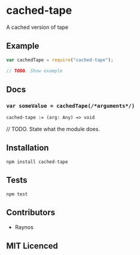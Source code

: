 # cached-tape

<!--
    [![build status][build-png]][build]
    [![Coverage Status][cover-png]][cover]
    [![Davis Dependency status][dep-png]][dep]
-->

<!-- [![NPM][npm-png]][npm] -->

<!-- [![browser support][test-png]][test] -->

A cached version of tape

## Example

```js
var cachedTape = require("cached-tape");

// TODO. Show example
```

## Docs

### `var someValue = cachedTape(/*arguments*/)`

<!--
  This is a jsig notation of your interface.
  https://github.com/Raynos/jsig
-->
```ocaml
cached-tape := (arg: Any) => void
```

// TODO. State what the module does.

## Installation

`npm install cached-tape`

## Tests

`npm test`

## Contributors

 - Raynos

## MIT Licenced

  [build-png]: https://secure.travis-ci.org/Raynos/cached-tape.png
  [build]: https://travis-ci.org/Raynos/cached-tape
  [cover-png]: https://coveralls.io/repos/Raynos/cached-tape/badge.png
  [cover]: https://coveralls.io/r/Raynos/cached-tape
  [dep-png]: https://david-dm.org/Raynos/cached-tape.png
  [dep]: https://david-dm.org/Raynos/cached-tape
  [test-png]: https://ci.testling.com/Raynos/cached-tape.png
  [test]: https://ci.testling.com/Raynos/cached-tape
  [npm-png]: https://nodei.co/npm/cached-tape.png?stars&downloads
  [npm]: https://nodei.co/npm/cached-tape
